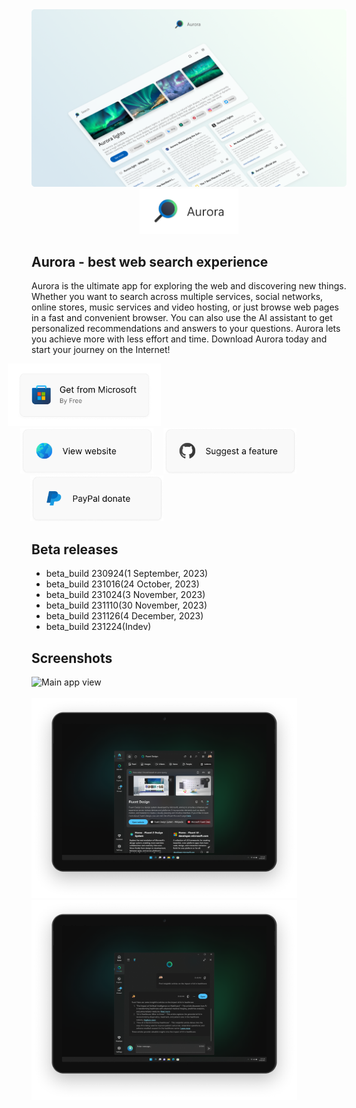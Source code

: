 <img src="Web\assets\github-hero-art.png" />
<div style="text-align: center;">
    <picture>
        <source media="(prefers-color-scheme: dark)" srcset="Web\assets\branding-logo-dark.png">
        <img height="73px" alt="View website" src="Web\assets\branding-logo.png">
    </picture>
</div>

## Aurora - best web search experience

Aurora is the ultimate app for exploring the web and discovering new things. Whether you want to search across multiple services, social networks, online stores, music services and video hosting, or just browse web pages in a fast and convenient browser. You can also use the AI assistant to get personalized recommendations and answers to your questions. Aurora lets you achieve more with less effort and time. Download Aurora today and start your journey on the Internet!

<div style="display: table; position: relative; left: -18px; width: 100%;">
    <a href="https://apps.microsoft.com/detail/9MXZLDLCTFWL" style="display: inline-block; padding: 0px; position: relative; left: -20px;">
        <picture>
            <source media="(prefers-color-scheme: dark)" srcset="Web\assets\github\ms-store-get-dark.png" />
            <img height="100px" alt="Get from Microsoft Store" src="Web\assets\github\ms-store-get-light.png" style="object-fit: contain;" />
        </picture>
    </a>
    <br />
    <a href="https://dmitryborodiy.github.io/Aurora/Web" style="display: inline-block; padding: 0px; position: relative; left: 0px; margin: 0px;">
        <picture>
            <source media="(prefers-color-scheme: dark)" srcset="Web\assets\github\view-website-dark.png">
            <img height="73px" alt="View website" src="Web\assets\github\view-website-light.png">
        </picture>
    </a>
    <a href="https://github.com/DmitryBorodiy/Aurora/issues/new" style="display: inline-block; padding: 0px; position: relative; left: 16px; margin: 0px;">
        <picture>
            <source media="(prefers-color-scheme: dark)" srcset="Web\assets\github\suggest-feature-dark.png">
            <img height="73px" alt="Suggest a feature" src="Web\assets\github\suggest-feature-light.png">
        </picture>
    </a>
    <a href="https://github.com/DmitryBorodiy/Aurora/issues/new" style="display: inline-block; padding: 0px; position: relative; left: 16px; margin: 0px;">
        <picture>
            <source media="(prefers-color-scheme: dark)" srcset="Web\assets\github\paypal-donate-dark.png">
            <img height="73px" alt="Donate with PayPal" src="Web\assets\github\paypal-donate-light.png">
        </picture>
    </a>
</div>

## Beta releases

- beta_build 230924(1 September, 2023)
- beta_build 231016(24 October, 2023)
- beta_build 231024(3 November, 2023)
- beta_build 231110(30 November, 2023)
- beta_build 231126(4 December, 2023)
- beta_build 231224(Indev)

## Screenshots

<picture>
    <source media="(prefers-color-scheme: dark)" srcset="Web\assets\app-main-view-dark.png">
    <img height="320px" alt="Main app view" src="Web\assets\github\app-main-view-light.png">
</picture><br />
<br />
<img height="320px" src="Web\assets\search-dark-screen.png" /><br />
<img height="320px" src="Web\assets\assistant-dark-screen.png" /><br />
